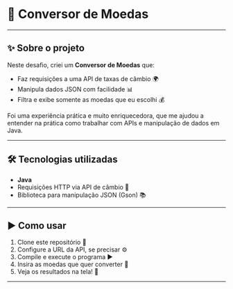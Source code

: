 # 🚀 Conversor de Moedas

---

## ✨ Sobre o projeto

Neste desafio, criei um **Conversor de Moedas** que:

- Faz requisições a uma API de taxas de câmbio 🌍
- Manipula dados JSON com facilidade 📊
- Filtra e exibe somente as moedas que eu escolhi 💰

Foi uma experiência prática e muito enriquecedora, que me ajudou a entender na prática como trabalhar com APIs e manipulação de dados em Java.

---

## 🛠 Tecnologias utilizadas

- **Java**
- Requisições HTTP via API de câmbio 🔗
- Biblioteca para manipulação JSON (Gson) 📚

---

## ▶️ Como usar

1. Clone este repositório 🔄
2. Configure a URL da API, se precisar ⚙️
3. Compile e execute o programa ▶️
4. Insira as moedas que quer converter 💸
5. Veja os resultados na tela! 🎉

---

